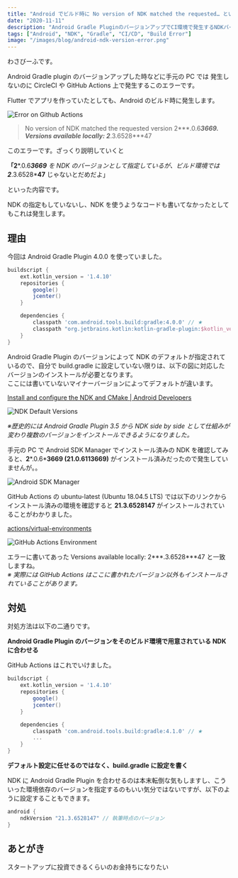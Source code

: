 ```yaml
---
title: "Android でビルド時に No version of NDK matched the requested… というエラーが出る場合の理由と対処"
date: "2020-11-11"
description: "Android Gradle PluginのバージョンアップでCI環境で発生するNDKバージョンエラーの原因と解決方法を解説"
tags: ["Android", "NDK", "Gradle", "CI/CD", "Build Error"]
image: "/images/blog/android-ndk-version-error.png"
---
```


わさびーふです。

Android Gradle plugin のバージョンアップした時などに手元の PC では 発生しないのに CircleCI や GitHub Actions 上で発生するこのエラーです。

Flutter でアプリを作っていたとしても、Android のビルド時に発生します。

![Error on Github Actions](https://cdn-images-1.medium.com/max/800/1*wgllwRGWoq8IzOUxGRv4ag.png)

> No version of NDK matched the requested version 2***.0.6***3669. Versions available locally: 2***.3.6528***47

このエラーです。ざっくり説明していくと

**「2***.0.6***3669** を NDK のバージョンとして指定しているが、ビルド環境では **2***.3.6528***47** じゃないとだめだよ」

といった内容です。

NDK の指定もしていないし、NDK を使うようなコードも書いてなかったとしてもこれは発生します。

## 理由

今回は Android Gradle Plugin 4.0.0 を使っていました。

```gradle
buildscript {
    ext.kotlin_version = '1.4.10'
    repositories {
        google()
        jcenter()
    }

    dependencies {
        classpath 'com.android.tools.build:gradle:4.0.0' // ★
        classpath "org.jetbrains.kotlin:kotlin-gradle-plugin:$kotlin_version"
    }
}
```

Android Gradle Plugin のバージョンによって NDK のデフォルトが指定されているので、自分で build.gradle に設定していない限りは、以下の図に対応したバージョンのインストールが必要となります。  
ここには書いていないマイナーバージョンによってデフォルトが違います。

[Install and configure the NDK and CMake | Android Developers](https://developer.android.com/studio/projects/install-ndk#default-ndk-per-agp)

![NDK Default Versions](https://cdn-images-1.medium.com/max/800/1*IMTOfXQE34v6RVQlNEKvdA.png)

*※歴史的には Android Gradle Plugin 3.5 から NDK side by side として仕組みが変わり複数のバージョンをインストールできるようになりました。*

手元の PC で Android SDK Manager でインストール済みの NDK を確認してみると、**2***.0.6***3669 (21.0.6113669)** がインストール済みだったので発生していませんが。。

![Android SDK Manager](https://cdn-images-1.medium.com/max/800/1*6i-47LcMkETDimtvO7RzGg.png)

GitHub Actions の ubuntu-latest (Ubuntu 18.04.5 LTS) では以下のリンクからインストール済みの環境を確認すると **21.3.6528147** がインストールされていることがわかりました。

[actions/virtual-environments](https://github.com/actions/virtual-environments/blob/main/images/linux/Ubuntu1804-README.md)

![GitHub Actions Environment](https://cdn-images-1.medium.com/max/800/1*5rKa8ah8MTYQFSW03YrQ-g.png)

エラーに書いてあった Versions available locally: 2***.3.6528***47 と一致しますね。  
*※ 実際には GitHub Actions はここに書かれたバージョン以外もインストールされていることがあります。*

## 対処

対処方法は以下の二通りです。

**Android Gradle Plugin のバージョンをそのビルド環境で用意されている NDK に合わせる**

GitHub Actions はこれでいけました。

```gradle
buildscript {
    ext.kotlin_version = '1.4.10'
    repositories {
        google()
        jcenter()
    }

    dependencies {
        classpath 'com.android.tools.build:gradle:4.1.0' // ★
        ...
    }
}
```

**デフォルト設定に任せるのではなく、build.gradle に設定を書く**

NDK に Android Gradle Plugin を合わせるのは本末転倒な気もしますし、こういった環境依存のバージョンを指定するのもいい気分ではないですが、以下のように設定することもできます。

```gradle
android {
    ndkVersion "21.3.6528147" // 執筆時点のバージョン
}
```

## あとがき

スタートアップに投資できるくらいのお金持ちになりたい